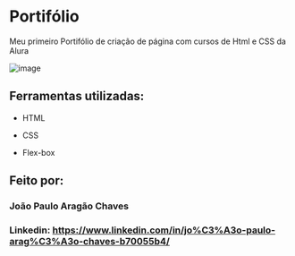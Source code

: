 # Portifólio
Meu primeiro Portifólio de criação de página com cursos de Html e CSS da Alura 

![image](https://user-images.githubusercontent.com/77756047/211304452-220fedf0-f91b-490f-8a65-a60ce860bc5c.png)

## Ferramentas utilizadas:

* HTML

* CSS

* Flex-box

## Feito por:

### João Paulo Aragão Chaves

### Linkedin: https://www.linkedin.com/in/jo%C3%A3o-paulo-arag%C3%A3o-chaves-b70055b4/

```


